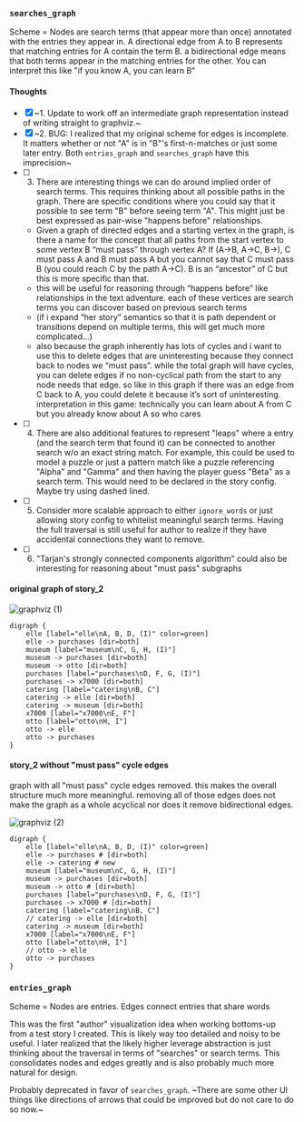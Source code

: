 ### `searches_graph`

Scheme = Nodes are search terms (that appear more than once) annotated with the entries they appear in. A directional edge from A to B represents that matching entries for A contain the term B. a bidirectional edge means that both terms appear in the matching entries for the other. You can interpret this like "if you know A, you can learn B"

#### Thoughts
- [x] ~1. Update to work off an intermediate graph representation instead of writing straight to graphviz.~
- [x] ~2. BUG: I realized that my original scheme for edges is incomplete. It matters whether or not "A" is in "B"'s first-n-matches or just some later entry. Both `entries_graph` and `searches_graph` have this imprecision~
- [ ] 3. There are interesting things we can do around implied order of search terms. This requires thinking about all possible paths in the graph. There are specific conditions where you could say that it possible to see term "B" before seeing term "A". This might just be best expressed as pair-wise "happens before" relationships.
    * Given a graph of directed edges and a starting vertex in the graph, is there a name for the concept that all paths from the start vertex to some vertex B “must pass” through vertex A? If (A->B, A->C, B->), C must pass A and B must pass A but you cannot say that C must pass B (you could reach C by the path A->C). B is an “ancestor” of C but this is more specific than that.
    * this will be useful for reasoning through “happens before” like relationships in the text adventure. each of these vertices are search terms you can discover based on previous search terms
    * (if i expand “her story” semantics so that it is path dependent or transitions depend on multiple terms, this will get much more complicated…)
    * also because the graph inherently has lots of cycles and i want to use this to delete edges that are uninteresting because they connect back to nodes we “must pass”. while the total graph will have cycles, you can delete edges if no non-cyclical path from the start to any node needs that edge. so like in this graph if there was an edge from C back to A, you could delete it because it’s sort of uninteresting. interpretation in this game: technically you can learn about A from C but you already know about A so who cares
- [ ] 4. There are also additional features to represent "leaps" where a entry (and the search term that found it) can be connected to another search w/o an exact string match. For example, this could be used to model a puzzle or just a pattern match like a puzzle referencing "Alpha" and "Gamma" and then having the player guess "Beta" as a search term. This would need to be declared in the story config. Maybe try using dashed lined.
- [ ] 5. Consider more scalable approach to either `ignore_words` or just allowing story config to whitelist meaningful search terms. Having the full traversal is still useful for author to realize if they have accidental connections they want to remove.
- [ ] 6. "Tarjan's strongly connected components algorithm" could also be interesting for reasoning about "must pass" subgraphs

#### original graph of story_2
![graphviz (1)](https://user-images.githubusercontent.com/1035393/148710999-4da68698-86dd-4ea6-b213-b15af31291b6.png)
```
digraph {
	elle [label="elle\nA, B, D, (I)" color=green]
	elle -> purchases [dir=both]
	museum [label="museum\nC, G, H, (I)"]
	museum -> purchases [dir=both]
	museum -> otto [dir=both]
	purchases [label="purchases\nD, F, G, (I)"]
	purchases -> x7000 [dir=both]
	catering [label="catering\nB, C"]
	catering -> elle [dir=both]
	catering -> museum [dir=both]
	x7000 [label="x7000\nE, F"]
	otto [label="otto\nH, I"]
	otto -> elle
	otto -> purchases
}
```

#### story_2 without "must pass" cycle edges
graph with all "must pass" cycle edges removed. this makes the overall structure much more meaningful. removing all of those edges does not make the graph as a whole acyclical nor does it remove bidirectional edges.

![graphviz (2)](https://user-images.githubusercontent.com/1035393/148711002-c6a968f2-72c9-42af-a4b3-cc6e47811f56.png)
```
digraph {
	elle [label="elle\nA, B, D, (I)" color=green]
	elle -> purchases # [dir=both]
	elle -> catering # new
	museum [label="museum\nC, G, H, (I)"]
	museum -> purchases [dir=both]
	museum -> otto # [dir=both]
	purchases [label="purchases\nD, F, G, (I)"]
	purchases -> x7000 # [dir=both]
	catering [label="catering\nB, C"]
    // catering -> elle [dir=both]
	catering -> museum [dir=both]
	x7000 [label="x7000\nE, F"]
	otto [label="otto\nH, I"]
    // otto -> elle
	otto -> purchases
}
```

### `entries_graph`

Scheme = Nodes are entries. Edges connect entries that share words

This was the first "author" visualization idea when working bottoms-up from a test story I created. This is likely way too detailed and noisy to be useful. I later realized that the likely higher leverage abstraction is just thinking about the traversal in terms of "searches" or search terms. This consolidates nodes and edges greatly and is also probably much more natural for design.

Probably deprecated in favor of `searches_graph`. ~There are some other UI things like directions of arrows that could be improved but do not care to do so now.~
